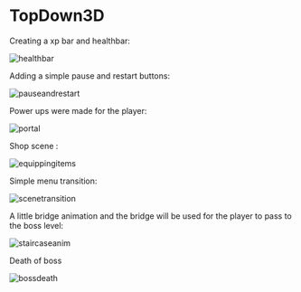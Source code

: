 # TopDown3D

Creating a xp bar and healthbar: 

![healthbar](https://github.com/omeralpcolak/TopDown3D/assets/112391850/19cf508f-62f2-426e-9e0a-8b2d2d1afe5e)


Adding a simple pause and restart buttons:

![pauseandrestart](https://github.com/omeralpcolak/TopDown3D/assets/112391850/9b21ba86-6822-449a-a3af-e7eab458a18b)

Power ups were made for the player:

![portal](https://github.com/omeralpcolak/TopDown3D/assets/112391850/60162277-1df2-4074-ba9e-dd8ecd309460)

Shop scene :

![equippingitems](https://github.com/omeralpcolak/TopDown3D/assets/112391850/f09b02cb-70a9-43b0-a2df-fb2eada9924a)

Simple menu transition: 

![scenetransition](https://github.com/omeralpcolak/TopDown3D/assets/112391850/a6a8fccb-588a-424a-b2f1-e98f018623f9)

A little bridge animation and the bridge will be used for the player to pass to the boss level: 

![staircaseanim](https://github.com/omeralpcolak/TopDown3D/assets/112391850/6c11ce29-90c8-465c-a2d2-4ecdbff53fb6)

Death of boss

![bossdeath](https://github.com/omeralpcolak/TopDown3D/assets/112391850/2c44795c-3d7c-4988-a151-5afd9739f126)






